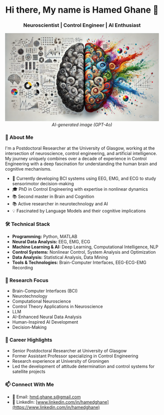 <div align="center">
  <h1>Hi there, My name is Hamed Ghane 👋</h1>
  <h3>Neuroscientist | Control Engineer | AI Enthusiast</h3>
</div>

<div align="center">
  <img src="https://github.com/HamedGhaneS/HamedGhaneS/raw/main/Cover.webp" alt="Cover Image">
</div>


<div align="center">
  <i>AI-generated image (GPT-4o)</i>
</div>



### 🧠 About Me

I'm a Postdoctoral Researcher at the University of Glasgow, working at the intersection of neuroscience, control engineering, and artificial intelligence. My journey uniquely combines over a decade of experience in Control Engineering with a deep fascination for understanding the human brain and cognitive mechanisms.

- 🔬 Currently developing BCI systems using EEG, EMG, and ECG to study sensorimotor decision-making
- 🎓 PhD in Control Engineering with expertise in nonlinear dynamics
- 📚 Second master in Brain and Cognition
- 📚 Active researcher in neurotechnology and AI
- 💡 Fascinated by Language Models and their cognitive implications

### 🛠️ Technical Stack

- **Programming:** Python, MATLAB
- **Neural Data Analysis:** EEG, EMG, ECG
- **Machine Learning & AI:** Deep Learning, Computational Intelligence, NLP
- **Control Systems:** Nonlinear Control, System Analysis and Optimization
- **Data Analysis:** Statistical Analysis, Data Mining
- **Tools & Technologies:** Brain-Computer Interfaces, EEG-ECG-EMG Recording

### 🎯 Research Focus

- Brain-Computer Interfaces (BCI)
- Neurotechnology
- Computational Neuroscience
- Control Theory Applications in Neuroscience
- LLM
- AI-Enhanced Neural Data Analysis
- Human-Inspired AI Development
- Decision-Making


### 🌟 Career Highlights

- Senior Postdoctoral Researcher at University of Glasgow
- Former Assistant Professor specializing in Control Engineering
- Research experience at University of Groningen
- Led the development of attitude determination and control systems for satellite projects

### 📫 Connect With Me

- 📧 Email: hmd.ghane.s@gmail.com
- 🔗 LinkedIn: [www.linkedin.com/in/hamedghane](https://www.linkedin.com/in/hamedghane)
  


